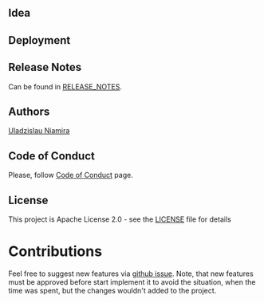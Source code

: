 ## Idea

## Deployment

## Release Notes
Can be found in [RELEASE_NOTES](RELEASE_NOTES.md).

## Authors
[Uladzislau Niamira]()

## Code of Conduct
Please, follow [Code of Conduct](CODE_OF_CONDUCT.md) page.

## License
This project is Apache License 2.0 - see the [LICENSE](LICENSE) file for details

# Contributions
Feel free to suggest new features via [github issue](https://github.com/nemiro54).
Note, that new features must be approved before start implement it to avoid the situation, when the time was spent, but the changes wouldn't added to the project.
